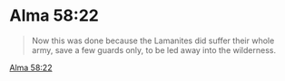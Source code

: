 # Alma 58:22

> Now this was done because the Lamanites did suffer their whole army, save a few guards only, to be led away into the wilderness.

[Alma 58:22](https://www.churchofjesuschrist.org/study/scriptures/bofm/alma/58?lang=eng&id=p22#p22)



